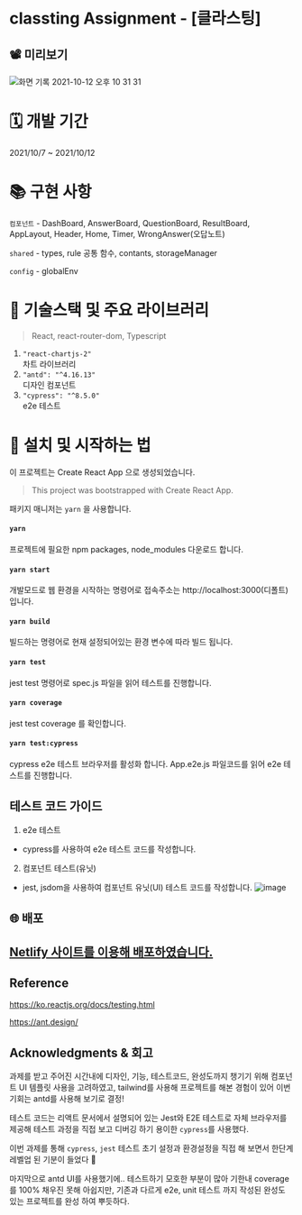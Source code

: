 # classting Assignment - [클라스팅]

## 📽 미리보기

![화면 기록 2021-10-12 오후 10 31 31](https://user-images.githubusercontent.com/61695175/136965898-e4a74837-8088-4765-ae6d-f90491a54e9a.gif)

# 🗓 개발 기간

2021/10/7 ~ 2021/10/12

# 📚 구현 사항

`컴포넌트` - DashBoard, AnswerBoard, QuestionBoard, ResultBoard, AppLayout, Header, Home, Timer, WrongAnswer(오답노트)

`shared` - types, rule 공통 함수, contants, storageManager

`config` - globalEnv

# 🔨 기술스택 및 주요 라이브러리

> React, react-router-dom, Typescript

1. `"react-chartjs-2"` <br/>
   차트 라이브러리
2. `"antd": "^4.16.13"` <br/>
   디자인 컴포넌트
3. `"cypress": "^8.5.0"` <br/>
   e2e 테스트

# 📱 설치 및 시작하는 법

이 프로젝트는 Create React App 으로 생성되었습니다.

> This project was bootstrapped with Create React App.

패키지 매니저는 `yarn` 을 사용합니다.

#### `yarn`

프로젝트에 필요한 npm packages, node_modules 다운로드 합니다.

#### `yarn start`

개발모드로 웹 환경을 시작하는 명령어로
접속주소는 http://localhost:3000(디폴트) 입니다.

#### `yarn build`

빌드하는 명령어로 현재 설정되어있는 환경 변수에 따라 빌드 됩니다.

#### `yarn test`

jest test 명령어로 spec.js 파일을 읽어 테스트를 진행합니다.

#### `yarn coverage`

jest test coverage 를 확인합니다.

#### `yarn test:cypress`

cypress e2e 테스트 브라우저를 활성화 합니다.
App.e2e.js 파일코드를 읽어 e2e 테스트를 진행합니다.

## 테스트 코드 가이드

1. e2e 테스트

- cypress를 사용하여 e2e 테스트 코드를 작성합니다.

2. 컴포넌트 테스트(유닛)

- jest, jsdom을 사용하여 컴포넌트 유닛(UI) 테스트 코드를 작성합니다.
  ![image](https://user-images.githubusercontent.com/61695175/136965424-d1c13d3d-9e49-45f8-9f6c-c3f09fbcf2b1.png)

## 🌐 배포

## [Netlify 사이트를 이용해 배포하였습니다.](https://mystifying-goldberg-3eb356.netlify.app)

## Reference

https://ko.reactjs.org/docs/testing.html

https://ant.design/

## Acknowledgments & 회고

과제를 받고 주어진 시간내에 디자인, 기능, 테스트코드, 완성도까지 챙기기 위해 컴포넌트 UI 템플릿 사용을 고려하였고, tailwind를 사용해 프로젝트를 해본 경험이 있어 이번기회는 antd를 사용해 보기로 결정!

테스트 코드는 리액트 문서에서 설명되어 있는 Jest와 E2E 테스트로 자체 브라우저를 제공해 테스트 과정을 직접 보고 디버깅 하기 용이한 `cypress`를 사용했다.

이번 과제를 통해 `cypress`, `jest` 테스트 초기 설정과 환경설정을 직접 해 보면서 한단계 레벨업 된 기분이 들었다 🥳

마지막으로 antd UI를 사용했기에.. 테스트하기 모호한 부분이 많아 기한내 coverage를 100% 채우진 못해 아쉽지만, 기존과 다르게 e2e, unit 테스트 까지 작성된 완성도 있는 프로젝트를 완성 하여 뿌듯하다.
